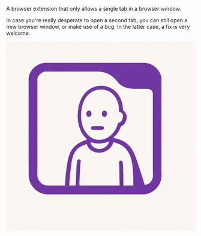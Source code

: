 A browser extension that only allows a single tab in a browser window.

In case you're really desperate to open a second tab, you can still open a
new browser window, or make use of a bug. In the latter case, a fix is very welcome.

![OneTabMan](assets/onetabman.png)
